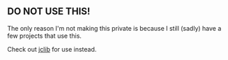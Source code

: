 ## DO NOT USE THIS!

The only reason I'm not making this private is because I still (sadly) have a few projects that use this.

Check out [jclib](https://github.com/JonathanCline/JCLib) for use instead.
